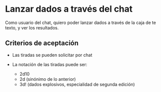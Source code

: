 # Lanzar dados a través del chat

Como usuario del chat, quiero poder lanzar dados a través de la caja de te texto, y ver los resultados.

## Criterios de aceptación

* Las tiradas se pueden solicitar por chat

* La notación de las tiradas puede ser:
  * 2d10
  * 2d (sinónimo de lo anterior)
  * 3d! (dados explosivos, especialidad de segunda edición)


